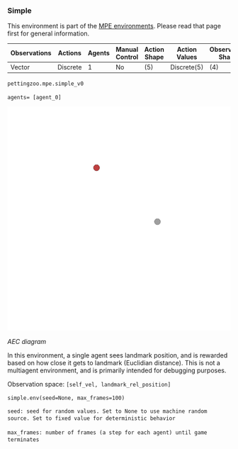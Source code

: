 
### Simple

This environment is part of the [MPE environments](../mpe). Please read that page first for general information.

| Observations | Actions  | Agents | Manual Control | Action Shape    | Action Values           | Observation Shape        | Observation Values | Num States |
|--------------|----------|--------|----------------|-----------------|-------------------------|--------------------------|--------------------|------------|
| Vector       | Discrete | 1      | No             | (5)             | Discrete(5)             | (4)                      | (-inf,inf)         | ?          |

`pettingzoo.mpe.simple_v0`

`agents= [agent_0]`

![](mpe_simple.gif)

*AEC diagram*

In this environment, a single agent sees landmark position, and is rewarded based on how close it gets to landmark (Euclidian distance). This is not a multiagent environment, and is primarily intended for debugging purposes.

Observation space: `[self_vel, landmark_rel_position]`

```
simple.env(seed=None, max_frames=100)
```

```
seed: seed for random values. Set to None to use machine random source. Set to fixed value for deterministic behavior

max_frames: number of frames (a step for each agent) until game terminates
```
